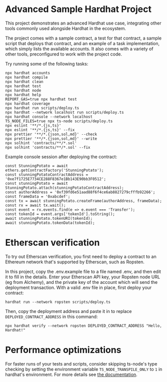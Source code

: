 # Advanced Sample Hardhat Project

This project demonstrates an advanced Hardhat use case, integrating other tools
commonly used alongside Hardhat in the ecosystem.

The project comes with a sample contract, a test for that contract, a sample
script that deploys that contract, and an example of a task implementation,
which simply lists the available accounts. It also comes with a variety of other
tools, preconfigured to work with the project code.

Try running some of the following tasks:

```shell
npx hardhat accounts
npx hardhat compile
npx hardhat clean
npx hardhat test
npx hardhat node
npx hardhat help
REPORT_GAS=true npx hardhat test
npx hardhat coverage
npx hardhat run scripts/deploy.ts
npx hardhat --network localhost run scripts/deploy.ts
npx hardhat console --network localhost
TS_NODE_FILES=true npx ts-node scripts/deploy.ts
npx eslint '**/*.{js,ts}'
npx eslint '**/*.{js,ts}' --fix
npx prettier '**/*.{json,sol,md}' --check
npx prettier '**/*.{json,sol,md}' --write
npx solhint 'contracts/**/*.sol'
npx solhint 'contracts/**/*.sol' --fix
```

Example console session after deploying the contract:

```
const StunningPotato = await ethers.getContractFactory('StunningPotato');
const stunningPotatoContractAddress = '0xe7f1725E7734CE288F8367e1Bb143E90bb3F0512';
const stunningPotato = await StunningPotato.attach(stunningPotatoContractAddress);
const authorAddress = '0xf39fd6e51aad88f6f4ce6ab8827279cfffb92266';
const frameData = '0xabcdef';
const tx = await stunningPotato.createFrame(authorAddress, frameData);
const rx = await tx.wait();
const event = rx.events.find(e => e.event === 'Transfer');
const tokenId = event.args['tokenId'].toString();
await stunningPotato.tokenURI(tokenId);
await stunningPotato.tokenData(tokenId);
```

# Etherscan verification

To try out Etherscan verification, you first need to deploy a contract to an
Ethereum network that's supported by Etherscan, such as Ropsten.

In this project, copy the .env.example file to a file named .env, and then edit
it to fill in the details. Enter your Etherscan API key, your Ropsten node URL
(eg from Alchemy), and the private key of the account which will send the
deployment transaction. With a valid .env file in place, first deploy your
contract:

```shell
hardhat run --network ropsten scripts/deploy.ts
```

Then, copy the deployment address and paste it in to replace
`DEPLOYED_CONTRACT_ADDRESS` in this command:

```shell
npx hardhat verify --network ropsten DEPLOYED_CONTRACT_ADDRESS "Hello, Hardhat!"
```

# Performance optimizations

For faster runs of your tests and scripts, consider skipping ts-node's type
checking by setting the environment variable `TS_NODE_TRANSPILE_ONLY` to `1` in
hardhat's environment. For more details see
[the documentation](https://hardhat.org/guides/typescript.html#performance-optimizations).
